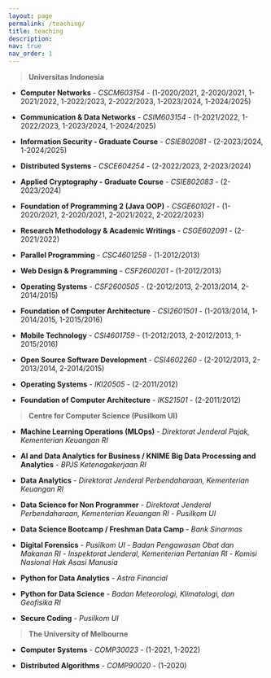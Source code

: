```yaml
---
layout: page
permalink: /teaching/
title: teaching
description:
nav: true
nav_order: 1
---
```


> **Universitas Indonesia**

* **Computer Networks** - *CSCM603154* - (1-2020/2021, 2-2020/2021, 1-2021/2022, 1-2022/2023, 2-2022/2023, 1-2023/2024, 1-2024/2025)

* **Communication & Data Networks** - *CSIM603154* - (1-2021/2022, 1-2022/2023, 1-2023/2024, 1-2024/2025)

* **Information Security - Graduate Course** - *CSIE802081* - (2-2023/2024, 1-2024/2025)

* **Distributed Systems** - *CSCE604254* - (2-2022/2023, 2-2023/2024)

* **Applied Cryptography - Graduate Course** - *CSIE802083* - (2-2023/2024)

* **Foundation of Programming 2 (Java OOP)** - *CSGE601021* - (1-2020/2021, 2-2020/2021, 2-2021/2022, 2-2022/2023)

* **Research Methodology & Academic Writings** - *CSGE602091* - (2-2021/2022)

* **Parallel Programming** - *CSC4601258* - (1-2012/2013)

* **Web Design & Programming** - *CSF2600201* - (1-2012/2013)

* **Operating Systems** - *CSF2600505* - (2-2012/2013, 2-2013/2014, 2-2014/2015)

* **Foundation of Computer Architecture** - *CSI2601501* - (1-2013/2014, 1-2014/2015, 1-2015/2016)

* **Mobile Technology** - *CSI4601759* - (1-2012/2013, 2-2012/2013, 1-2015/2016)

* **Open Source Software Development** - *CSI4602260* - (2-2012/2013, 2-2013/2014, 2-2014/2015)

* **Operating Systems** - *IKI20505* - (2-2011/2012)

* **Foundation of Computer Architecture** - *IKS21501* - (2-2011/2012)

> **Centre for Computer Science (Pusilkom UI)**

* **Machine Learning Operations (MLOps)** - *Direktorat Jenderal Pajak, Kementerian Keuangan RI*

* **AI and Data Analytics for Business / KNIME Big Data Processing and Analytics** - *BPJS Ketenagakerjaan RI*

* **Data Analytics** - *Direktorat Jenderal Perbendaharaan, Kementerian Keuangan RI*

* **Data Science for Non Programmer** - *Direktorat Jenderal Perbendaharaan, Kementerian Keuangan RI* - *Pusilkom UI*

* **Data Science Bootcamp / Freshman Data Camp** - *Bank Sinarmas*

* **Digital Forensics** - *Pusilkom UI* - *Badan Pengawasan Obat dan Makanan RI* - *Inspektorat Jenderal, Kementerian Pertanian RI* - *Komisi Nasional Hak Asasi Manusia*

* **Python for Data Analytics** - *Astra Financial*

* **Python for Data Science** - *Badan Meteorologi, Klimatologi, dan Geofisika RI*

* **Secure Coding** - *Pusilkom UI*

> **The University of Melbourne**

* **Computer Systems** - *COMP30023* - (1-2021, 1-2022)

* **Distributed Algorithms** - *COMP90020* - (1-2020)
